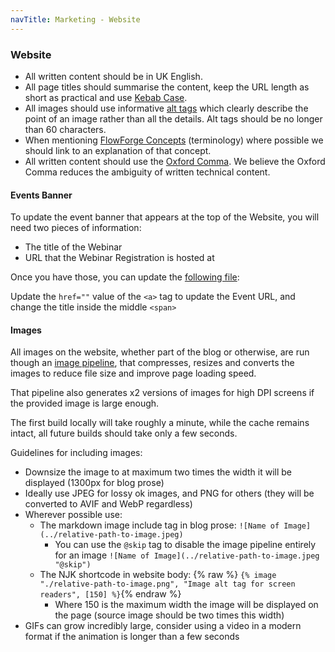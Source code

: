 ```yaml
---
navTitle: Marketing - Website
---
```


### Website

- All written content should be in UK English.
- All page titles should summarise the content, keep the URL length as short as practical and use [Kebab Case](https://en.wiktionary.org/wiki/kebab_case).
- All images should use informative [alt tags](https://www.w3.org/WAI/tutorials/images/tips/) which clearly describe the point of an image rather than all the details. Alt tags should be no longer than 60 characters.
- When mentioning [FlowForge Concepts](https://flowforge.com/docs/user/concepts/) (terminology) where possible we should link to an explanation of that concept.
- All written content should use the [Oxford Comma](https://en.wikipedia.org/wiki/Serial_comma). We believe the Oxford Comma reduces the ambiguity of written technical content.

#### Events Banner

To update the event banner that appears at the top of the Website, you will need two pieces of information:

- The title of the Webinar
- URL that the Webinar Registration is hosted at

Once you have those, you can update the [following file]((https://github.com/flowforge/website/blob/main/src/_includes/components/events-banner.njk)):

Update the `href=""` value of the `<a>` tag to update the Event URL, and change the title inside the middle `<span>`

#### Images

All images on the website, whether part of the blog or otherwise, are run though an [image pipeline](https://github.com/flowforge/website/blob/main/lib/image-handler.js), that compresses, resizes and converts the images to reduce file size and improve page loading speed.

That pipeline also generates x2 versions of images for high DPI screens if the provided image is large enough.

The first build locally will take roughly a minute, while the cache remains intact, all future builds should take only a few seconds.

Guidelines for including images:

- Downsize the image to at maximum two times the width it will be displayed (1300px for blog prose)
- Ideally use JPEG for lossy ok images, and PNG for others (they will be converted to AVIF and WebP regardless)
- Wherever possible use:
  - The markdown image include tag in blog prose: `![Name of Image](../relative-path-to-image.jpeg)` 
    - You can use the `@skip` tag to disable the image pipeline entirely for an image `![Name of Image](../relative-path-to-image.jpeg "@skip")`
  - The NJK shortcode in website body: {% raw %} `{% image "./relative-path-to-image.png", "Image alt tag for screen readers", [150] %}`{% endraw %}
    - Where 150 is the maximum width the image will be displayed on the page (source image should be two times this width)
- GIFs can grow incredibly large, consider using a video in a modern format if the animation is longer than a few seconds